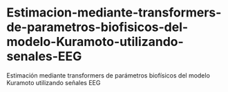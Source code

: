 # Estimacion-mediante-transformers-de-parametros-biofisicos-del-modelo-Kuramoto-utilizando-senales-EEG
Estimación mediante transformers de parámetros biofísicos del modelo Kuramoto utilizando señales EEG
